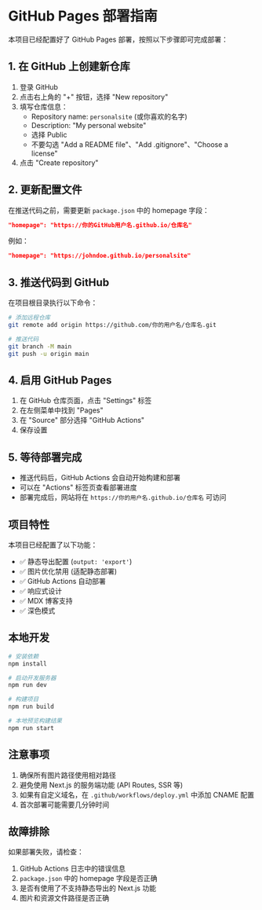 # GitHub Pages 部署指南

本项目已经配置好了 GitHub Pages 部署，按照以下步骤即可完成部署：

## 1. 在 GitHub 上创建新仓库

1. 登录 GitHub
2. 点击右上角的 "+" 按钮，选择 "New repository"
3. 填写仓库信息：
   - Repository name: `personalsite` (或你喜欢的名字)
   - Description: "My personal website"
   - 选择 Public
   - 不要勾选 "Add a README file"、"Add .gitignore"、"Choose a license"
4. 点击 "Create repository"

## 2. 更新配置文件

在推送代码之前，需要更新 `package.json` 中的 homepage 字段：

```json
"homepage": "https://你的GitHub用户名.github.io/仓库名"
```

例如：
```json
"homepage": "https://johndoe.github.io/personalsite"
```

## 3. 推送代码到 GitHub

在项目根目录执行以下命令：

```bash
# 添加远程仓库
git remote add origin https://github.com/你的用户名/仓库名.git

# 推送代码
git branch -M main
git push -u origin main
```

## 4. 启用 GitHub Pages

1. 在 GitHub 仓库页面，点击 "Settings" 标签
2. 在左侧菜单中找到 "Pages"
3. 在 "Source" 部分选择 "GitHub Actions"
4. 保存设置

## 5. 等待部署完成

- 推送代码后，GitHub Actions 会自动开始构建和部署
- 可以在 "Actions" 标签页查看部署进度
- 部署完成后，网站将在 `https://你的用户名.github.io/仓库名` 可访问

## 项目特性

本项目已经配置了以下功能：

- ✅ 静态导出配置 (`output: 'export'`)
- ✅ 图片优化禁用 (适配静态部署)
- ✅ GitHub Actions 自动部署
- ✅ 响应式设计
- ✅ MDX 博客支持
- ✅ 深色模式

## 本地开发

```bash
# 安装依赖
npm install

# 启动开发服务器
npm run dev

# 构建项目
npm run build

# 本地预览构建结果
npm run start
```

## 注意事项

1. 确保所有图片路径使用相对路径
2. 避免使用 Next.js 的服务端功能 (API Routes, SSR 等)
3. 如果有自定义域名，在 `.github/workflows/deploy.yml` 中添加 CNAME 配置
4. 首次部署可能需要几分钟时间

## 故障排除

如果部署失败，请检查：

1. GitHub Actions 日志中的错误信息
2. `package.json` 中的 homepage 字段是否正确
3. 是否有使用了不支持静态导出的 Next.js 功能
4. 图片和资源文件路径是否正确